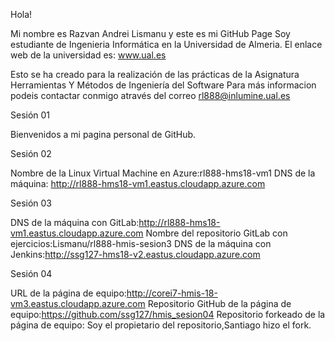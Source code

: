 Hola!

Mi nombre es Razvan Andrei Lismanu y este es mi GitHub Page
Soy estudiante de Ingenieria Informática en la Universidad de Almeria.
El enlace web de la universidad es: www.ual.es

Esto se ha creado para la realización de las prácticas de la Asignatura Herramientas Y Métodos de Ingeniería del Software
Para más informacion podeis contactar conmigo através del correo rl888@inlumine.ual.es

Sesión 01

Bienvenidos a mi pagina personal de GitHub.

Sesión 02

Nombre de la Linux Virtual Machine en Azure:rl888-hms18-vm1
DNS de la máquina: http://rl888-hms18-vm1.eastus.cloudapp.azure.com

Sesión 03

DNS de la máquina con GitLab:http://rl888-hms18-vm1.eastus.cloudapp.azure.com
Nombre del repositorio GitLab con ejercicios:Lismanu/rl888-hmis-sesion3
DNS de la máquina con Jenkins:http://ssg127-hms18-v2.eastus.cloudapp.azure.com

Sesión 04

URL de la página de equipo:http://corei7-hmis-18-vm3.eastus.cloudapp.azure.com
Repositorio GitHub de la página de equipo:https://github.com/ssg127/hmis_sesion04
Repositorio forkeado de la página de equipo: Soy el propietario del repositorio,Santiago hizo el fork.